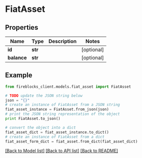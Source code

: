 # FiatAsset


## Properties

Name | Type | Description | Notes
------------ | ------------- | ------------- | -------------
**id** | **str** |  | [optional] 
**balance** | **str** |  | [optional] 

## Example

```python
from fireblocks_client.models.fiat_asset import FiatAsset

# TODO update the JSON string below
json = "{}"
# create an instance of FiatAsset from a JSON string
fiat_asset_instance = FiatAsset.from_json(json)
# print the JSON string representation of the object
print FiatAsset.to_json()

# convert the object into a dict
fiat_asset_dict = fiat_asset_instance.to_dict()
# create an instance of FiatAsset from a dict
fiat_asset_form_dict = fiat_asset.from_dict(fiat_asset_dict)
```
[[Back to Model list]](../README.md#documentation-for-models) [[Back to API list]](../README.md#documentation-for-api-endpoints) [[Back to README]](../README.md)


